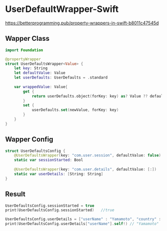 # UserDefaultWrapper-Swift  
https://betterprogramming.pub/property-wrappers-in-swift-b8011c47545d
## Wapper Class
```swift
import Foundation

@propertyWrapper
struct UserDefaultsWrapper<Value> {
    let key: String
    let defaultValue: Value
    let userDefaults: UserDefaults = .standard
    
    var wrappedValue: Value{
        get {
            return userDefaults.object(forKey: key) as? Value ?? defaultValue
        }
        set {
            userDefaults.set(newValue, forKey: key)
        }
    }
}
```

## Wapper Config
```swift
struct UserDefaultsConfig {
    @UserDefaultsWrapper(key: "com.user.session", defaultValue: false)
    static var sessionStarted: Bool
    
    @UserDefaultsWrapper(key: "com.user.details", defaultValue: [:])
    static var userDetails: [String: String]
}
```

## Result
```swift
UserDefaultsConfig.sessionStarted = true
print(UserDefaultsConfig.sessionStarted)   //true

UserDefaultsConfig.userDetails = ["userName" : "Yamamoto", "country" : "Japan"]
print(UserDefaultsConfig.userDetails["userName"].self!) // "Yamamoto"
```
